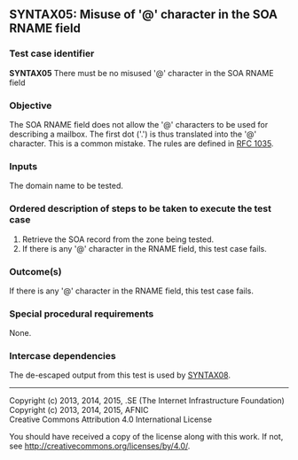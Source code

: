 ## SYNTAX05: Misuse of '@' character in the SOA RNAME field

### Test case identifier
**SYNTAX05** There must be no misused '@' character in the SOA RNAME field

### Objective

The SOA RNAME field does not allow the '@' characters to be used for
describing a mailbox. The first dot ('.') is thus translated into the
'@' character. This is a common mistake. The rules are defined in
[RFC 1035](https://tools.ietf.org/rfc/rfc1035.txt).

### Inputs

The domain name to be tested.

### Ordered description of steps to be taken to execute the test case

1. Retrieve the SOA record from the zone being tested.
2. If there is any '@' character in the RNAME field, this test case fails.

### Outcome(s)

If there is any '@' character in the RNAME field, this test case fails.

### Special procedural requirements

None.

### Intercase dependencies

The de-escaped output from this test is used by [SYNTAX08](syntax08.md).

-------

Copyright (c) 2013, 2014, 2015, .SE (The Internet Infrastructure Foundation)  
Copyright (c) 2013, 2014, 2015, AFNIC  
Creative Commons Attribution 4.0 International License

You should have received a copy of the license along with this
work.  If not, see <http://creativecommons.org/licenses/by/4.0/>.

